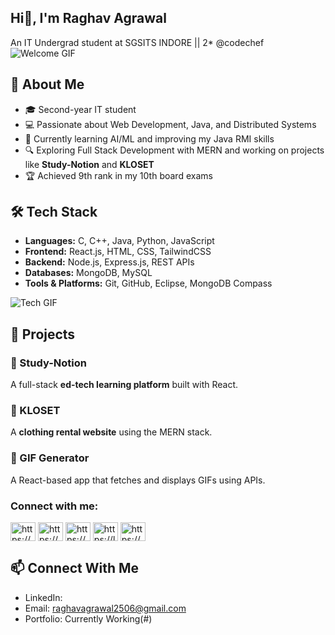## Hi👋, I'm Raghav Agrawal
An IT Undergrad student at SGSITS INDORE || 2* @codechef 
![Welcome GIF](https://media.giphy.com/media/hvRJCLFzcasrR4ia7z/giphy.gif)

## 🚀 About Me

- 🎓 Second-year IT student
- 💻 Passionate about Web Development, Java, and Distributed Systems
- 🌱 Currently learning AI/ML and improving my Java RMI skills
- 🔍 Exploring Full Stack Development with MERN and working on projects like **Study-Notion** and **KLOSET**
- 🏆 Achieved 9th rank in my 10th board exams

## 🛠️ Tech Stack

- **Languages:** C, C++, Java, Python, JavaScript
- **Frontend:** React.js, HTML, CSS, TailwindCSS
- **Backend:** Node.js, Express.js, REST APIs
- **Databases:** MongoDB, MySQL
- **Tools & Platforms:** Git, GitHub, Eclipse, MongoDB Compass

![Tech GIF](https://media.giphy.com/media/SWoSkN6DxTszqIKEqv/giphy.gif)

## 📌 Projects

### 🔹 Study-Notion
A full-stack **ed-tech learning platform** built with React.

### 🔹 KLOSET
A **clothing rental website** using the MERN stack.

### 🔹 GIF Generator
A React-based app that fetches and displays GIFs using APIs.


<h3 align="left">Connect with me:</h3>
<p align="left">
<a href="https://www.linkedin.com/in/raghav-agrawal-7a72a6250/" target="blank"><img align="center" src="https://raw.githubusercontent.com/rahuldkjain/github-profile-readme-generator/master/src/images/icons/Social/linked-in-alt.svg" alt="https://www.linkedin.com/in/ayushbhavsarnitrr/" height="30" width="40" /></a>
<a href="https://www.instagram.com/raghavagrawal969?igsh=N28yeGs0bjBsM3Vp" target="blank"><img align="center" src="https://raw.githubusercontent.com/rahuldkjain/github-profile-readme-generator/master/src/images/icons/Social/instagram.svg" alt="https://www.instagram.com/ayush.bhavsar214/?igshid=nzzlodbkywe4ng%3d%3d" height="30" width="40" /></a>
<a href="https://www.codechef.com/users/raghav2506" target="blank"><img align="center" src="https://cdn.jsdelivr.net/npm/simple-icons@3.1.0/icons/codechef.svg" alt="https://www.codechef.com/users/ayushbhavsar" height="30" width="40" /></a>
<a href="https://leetcode.com/u/raghavagrawal06/" target="blank"><img align="center" src="https://raw.githubusercontent.com/rahuldkjain/github-profile-readme-generator/master/src/images/icons/Social/leet-code.svg" alt="https://leetcode.com/ayushbhavsar/" height="30" width="40" /></a>
<a href="https://www.geeksforgeeks.org/user/raghavagrawal969/" target="blank"><img align="center" src="https://raw.githubusercontent.com/rahuldkjain/github-profile-readme-generator/master/src/images/icons/Social/geeks-for-geeks.svg" alt="https://auth.geeksforgeeks.org/user/ayushbhavsar" height="30" width="40" /></a>
</p>

## 📫 Connect With Me

- LinkedIn: [](#)
- Email: [raghavagrawal2506@gmail.com](#)
- Portfolio: Currently Working(#)


<!--
**Raghav13995/Raghav13995** is a ✨ _special_ ✨ repository because its `README.md` (this file) appears on your GitHub profile.

Here are some ideas to get you started:

- 🔭 I’m currently working on ...
- 🌱 I’m currently learning ...
- 👯 I’m looking to collaborate on ...
- 🤔 I’m looking for help with ...
- 💬 Ask me about ...
- 📫 How to reach me: ...
- 😄 Pronouns: ...
- ⚡ Fun fact: ...
-->
